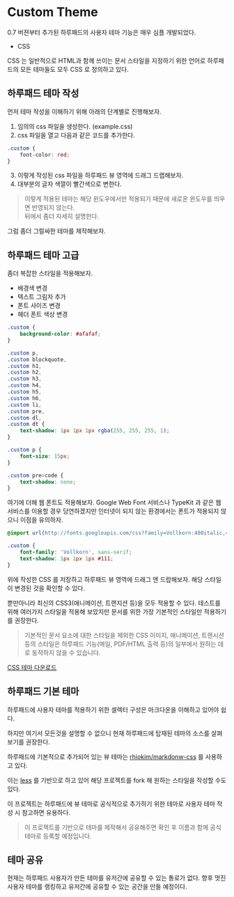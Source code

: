 # Custom Theme

0.7 버젼부터 추가된 하루패드의 사용자 테마 기능은 매우 심플 개발되었다.

* CSS

CSS 는 일반적으로 HTML과 함께 쓰이는 문서 스타일을 지정하기 위한 언어로 하루패드의 모든 테마들도 모두 CSS 로 정의하고 있다.

## 하루패드 테마 작성

먼저 테마 작성을 이해하기 위해 아래의 단계별로 진행해보자.

1. 임의의 css 파일을 생성한다. (example.css)
2. css 파일을 열고 다음과 같은 코드를 추가한다.
```css
.custom {
	font-color: red;
}
```
3. 이렇게 작성된 css 파일을 하루패드 뷰 영역에 드래그 드랩해보자.
4. 대부분의 글자 색깔이 빨간색으로 변한다.

> 이렇게 적용된 테마는 해당 윈도우에서만 적용되기 때문에 새로운 윈도우를 띄우면 반영되지 않는다.  
> 뒤에서 좀더 자세히 설명한다.

그럼 좀더 그럴싸한 테마를 제작해보자.

## 하루패드 테마 고급

좀더 복잡한 스타일을 적용해보자.

* 배경색 변경
* 텍스트 그림자 추가
* 폰트 사이즈 변경
* 헤더 폰트 색상 변경

```css
.custom {
	background-color: #afafaf;
}

.custom p, 
.custom blockquote, 
.custom h1, 
.custom h2, 
.custom h3, 
.custom h4, 
.custom h5, 
.custom h6, 
.custom li, 
.custom pre, 
.custom dl, 
.custom dt {
	text-shadow: 1px 1px 1px rgba(255, 255, 255, 1);
}

.custom p {
	font-size: 15px;
}

.custom pre>code {
	text-shadow: none;
}
```

여기에 더해 웹 폰트도 적용해보자. Google Web Font 서비스나 TypeKit 과 같은 웹 서비스를 이용할 경우 당연하겠지만 인터넷이 되지 않는 환경에서는 폰트가 적용되지 않으니 이점을 유의하자.

```css
@import url(http://fonts.googleapis.com/css?family=Vollkorn:400italic,400,700);

.custom {
	font-family: 'Vollkorn', sans-serif;
	text-shadow: 1px 1px 1px #111;
}
```

위에 작성한 CSS 를 저장하고 하루패드 뷰 영역에 드래그 앤 드랍해보자. 해당 스타일이 변경된 것을 확인할 수 있다.

뿐만아니라 최신의 CSS3(애니메이션, 트랜지션 등)을 모두 적용할 수 있다. 테스트를 위해 여러가지 스타일을 적용해 보았지만 문서를 위한 가장 기본적인 스타일만 적용하기를 권장한다.

> 기본적인 문서 요소에 대한 스타일을 제외한 CSS 이미지, 애니메이션, 트렌시션등의 스타일은 하루패드 기능(메일, PDF/HTML 출력 등)의 일부에서 원하는 데로 동작하지 않을 수 있습니다.

[CSS 테마 다운로드](/docs/preferences-custom-theme/res/example.css)


## 하루패드 기본 테마

하루패드에 사용자 테마를 적용하기 위한 셀렉터 구성은 마크다운을 이해하고 있어야 쉽다. 

하지만 여기서 모든것을 설명할 수 없으니 현재 하루패드에 탑재된 테마의 소스를 살펴보기를 권장한다.

하루패드에 기본적으로 추가되어 있는 뷰 테마는 [rhiokim/markdonw-css](https://github.com/rhiokim/markdown-css) 를 사용하고 있다.

이는 [less](http://lesscss.org) 를 기반으로 하고 있어 해당 프로젝트를 fork 해 원하는 스타일을 작성할 수도 있다.

이 프로젝트는 하루패드에 뷰 테마로 공식적으로 추가하기 위한 테마로 사용자 테마 작성 시 참고하면 유용하다.

> 이 프로젝트를 기반으로 테마를 제작해서 공유해주면 확인 후 이름과 함께 공식 테마로 등록할 예정입니다.

## 테마 공유

현재는 하루패드 사용자가 만든 테마를 유저간에 공유할 수 있는 통로가 없다. 향후 멋진 사용자 테마를 랭킹하고 유저간에 공유할 수 있는 공간을 만들 예정이다.